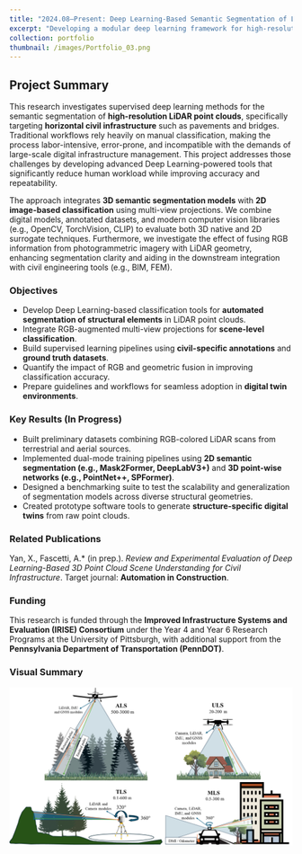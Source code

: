 ```yaml
---
title: "2024.08–Present: Deep Learning-Based Semantic Segmentation of LiDAR Point Clouds for Civil Infrastructure"
excerpt: "Developing a modular deep learning framework for high-resolution terrestrial LiDAR scans to automate semantic and instance segmentation of complex civil infrastructure components. The system integrates panoramic imagery projection, cross-modal supervision using Vision–Language Models (e.g., Grounded-SAM), and geometry-aware descriptors such as surface normals and point density. These capabilities support the creation of highly detailed Digital Twin models for structural analysis, FEM meshing, real-time asset monitoring, and long-term infrastructure management."
collection: portfolio
thumbnail: /images/Portfolio_03.png
---
```


## Project Summary

This research investigates supervised deep learning methods for the semantic segmentation of **high-resolution LiDAR point clouds**, specifically targeting **horizontal civil infrastructure** such as pavements and bridges. Traditional workflows rely heavily on manual classification, making the process labor-intensive, error-prone, and incompatible with the demands of large-scale digital infrastructure management. This project addresses those challenges by developing advanced Deep Learning-powered tools that significantly reduce human workload while improving accuracy and repeatability.

The approach integrates **3D semantic segmentation models** with **2D image-based classification** using multi-view projections. We combine digital models, annotated datasets, and modern computer vision libraries (e.g., OpenCV, TorchVision, CLIP) to evaluate both 3D native and 2D surrogate techniques. Furthermore, we investigate the effect of fusing RGB information from photogrammetric imagery with LiDAR geometry, enhancing segmentation clarity and aiding in the downstream integration with civil engineering tools (e.g., BIM, FEM).

### Objectives

- Develop Deep Learning-based classification tools for **automated segmentation of structural elements** in LiDAR point clouds.
- Integrate RGB-augmented multi-view projections for **scene-level classification**.
- Build supervised learning pipelines using **civil-specific annotations** and **ground truth datasets**.
- Quantify the impact of RGB and geometric fusion in improving classification accuracy.
- Prepare guidelines and workflows for seamless adoption in **digital twin environments**.

### Key Results (In Progress)

- Built preliminary datasets combining RGB-colored LiDAR scans from terrestrial and aerial sources.
- Implemented dual-mode training pipelines using **2D semantic segmentation (e.g., Mask2Former, DeepLabV3+)** and **3D point-wise networks (e.g., PointNet++, SPFormer)**.
- Designed a benchmarking suite to test the scalability and generalization of segmentation models across diverse structural geometries.
- Created prototype software tools to generate **structure-specific digital twins** from raw point clouds.

### Related Publications

Yan, X., Fascetti, A.\* (in prep.). *Review and Experimental Evaluation of Deep Learning-Based 3D Point Cloud Scene Understanding for Civil Infrastructure*. Target journal: **Automation in Construction**.

### Funding

This research is funded through the **Improved Infrastructure Systems and Evaluation (IRISE) Consortium** under the Year 4 and Year 6 Research Programs at the University of Pittsburgh, with additional support from the **Pennsylvania Department of Transportation (PennDOT)**.

### Visual Summary

<img src='/images/Portfolio_03.png' alt='LiDAR semantic segmentation overview'>
